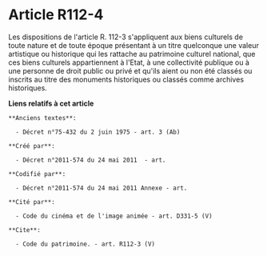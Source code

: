 # Article R112-4

Les dispositions de l'article R. 112-3 s'appliquent aux biens culturels de toute nature et de toute époque présentant à un
titre quelconque une valeur artistique ou historique qui les rattache au patrimoine culturel national, que ces biens
culturels appartiennent à l'Etat, à une collectivité publique ou à une personne de droit public ou privé et qu'ils aient ou
non été classés ou inscrits au titre des monuments historiques ou classés comme archives historiques.

**Liens relatifs à cet article**

	**Anciens textes**:

	  - Décret n°75-432 du 2 juin 1975 - art. 3 (Ab)

	**Créé par**:

	  - Décret n°2011-574 du 24 mai 2011  - art.

	**Codifié par**:

	  - Décret n°2011-574 du 24 mai 2011 Annexe - art.

	**Cité par**:

	  - Code du cinéma et de l'image animée - art. D331-5 (V)

	**Cite**:

	  - Code du patrimoine. - art. R112-3 (V)
